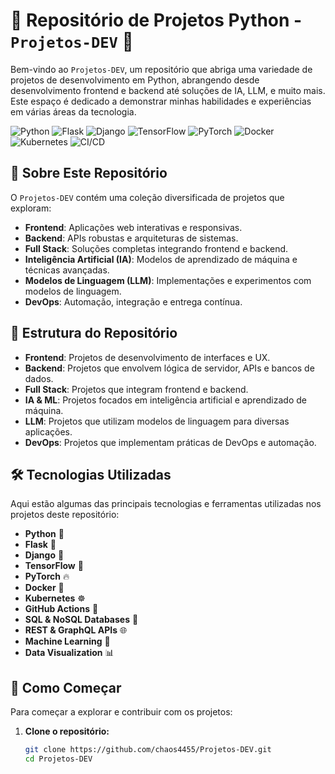 # 🚀 Repositório de Projetos Python - `Projetos-DEV` 🐍

Bem-vindo ao `Projetos-DEV`, um repositório que abriga uma variedade de projetos de desenvolvimento em Python, abrangendo desde desenvolvimento frontend e backend até soluções de IA, LLM, e muito mais. Este espaço é dedicado a demonstrar minhas habilidades e experiências em várias áreas da tecnologia.

![Python](https://img.shields.io/badge/Python-3.9-blue)
![Flask](https://img.shields.io/badge/Flask-2.0-red)
![Django](https://img.shields.io/badge/Django-3.2-green)
![TensorFlow](https://img.shields.io/badge/TensorFlow-2.8-orange)
![PyTorch](https://img.shields.io/badge/PyTorch-1.11-purple)
![Docker](https://img.shields.io/badge/Docker-20.10-blueviolet)
![Kubernetes](https://img.shields.io/badge/Kubernetes-1.21-lightblue)
![CI/CD](https://img.shields.io/badge/CI/CD-Github_Actions-yellow)

## 🌟 Sobre Este Repositório

O `Projetos-DEV` contém uma coleção diversificada de projetos que exploram:

- **Frontend**: Aplicações web interativas e responsivas.
- **Backend**: APIs robustas e arquiteturas de sistemas.
- **Full Stack**: Soluções completas integrando frontend e backend.
- **Inteligência Artificial (IA)**: Modelos de aprendizado de máquina e técnicas avançadas.
- **Modelos de Linguagem (LLM)**: Implementações e experimentos com modelos de linguagem.
- **DevOps**: Automação, integração e entrega contínua.

## 📂 Estrutura do Repositório

- **Frontend**: Projetos de desenvolvimento de interfaces e UX.
- **Backend**: Projetos que envolvem lógica de servidor, APIs e bancos de dados.
- **Full Stack**: Projetos que integram frontend e backend.
- **IA & ML**: Projetos focados em inteligência artificial e aprendizado de máquina.
- **LLM**: Projetos que utilizam modelos de linguagem para diversas aplicações.
- **DevOps**: Projetos que implementam práticas de DevOps e automação.

## 🛠️ Tecnologias Utilizadas

Aqui estão algumas das principais tecnologias e ferramentas utilizadas nos projetos deste repositório:

- **Python** 🐍
- **Flask** 🧪
- **Django** 🔧
- **TensorFlow** 🧠
- **PyTorch** 🔥
- **Docker** 🐳
- **Kubernetes** ☸️
- **GitHub Actions** 🚀
- **SQL & NoSQL Databases** 💾
- **REST & GraphQL APIs** 🌐
- **Machine Learning** 🤖
- **Data Visualization** 📊

## 🚀 Como Começar

Para começar a explorar e contribuir com os projetos:

1. **Clone o repositório:**

   ```bash
   git clone https://github.com/chaos4455/Projetos-DEV.git
   cd Projetos-DEV
